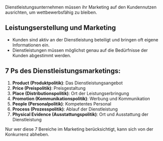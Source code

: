 Dienstleistungsunternehmen müssen ihr Marketing auf den Kundennutzen ausrichten, um wettbewerbsfähig zu bleiben.

## Leistungserstellung und Marketing

- Kunden sind aktiv an der Dienstleistung beteiligt und bringen oft eigene Informationen ein.
- Dienstleistungen müssen möglichst genau auf die Bedürfnisse der Kunden abgestimmt werden.

## 7 Ps des Dienstleistungsmarketings:

1. **Product (Produktpolitik)**: Das Dienstleistungsangebot
2. **Price (Preispolitik)**: Preisgestaltung
3. **Place (Distributionspolitik)**: Ort der Leistungserbringung
4. **Promotion (Kommunikationspolitik)**: Werbung und Kommunikation
5. **People (Personalpolitik)**: Kompetentes Personal
6. **Process (Prozesspolitik)**: Ablauf der Dienstleistung
7. **Physical Evidence (Ausstattungspolitik)**: Ort und Ausstattung der Dienstleistung

Nur wer diese 7 Bereiche im Marketing berücksichtigt, kann sich von der Konkurrenz abheben.
